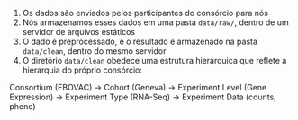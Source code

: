 
1. Os dados são enviados pelos participantes do consórcio para nós
2. Nós armazenamos esses dados em uma pasta `data/raw/`,  dentro de um servidor de arquivos estáticos
3. O dado é preprocessado, e o resultado é armazenado na pasta `data/clean`, dentro do mesmo servidor
4. O diretório `data/clean` obedece uma estrutura hierárquica que reflete a hierarquia do próprio consórcio:

Consortium (EBOVAC)
	-> Cohort (Geneva)
		-> Experiment Level (Gene Expression)
			-> Experiment Type (RNA-Seq)
				-> Experiment Data (counts, pheno)

